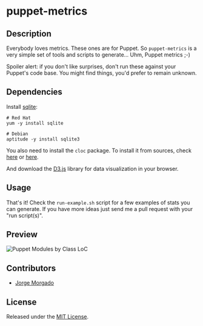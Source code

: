 # puppet-metrics

## Description

Everybody loves metrics. These ones are for Puppet. So `puppet-metrics` is a
very simple set of tools and scripts to generate... Uhm, Puppet metrics ;-)

Spoiler alert: if you don't like surprises, don't run these against your
Puppet's code base. You might find things, you'd prefer to remain unknown.

## Dependencies

Install [sqlite](https://www.sqlite.org/):

```
# Red Hat
yum -y install sqlite

# Debian
aptitude -y install sqlite3
```

You also need to install the `cloc` package. To install it from sources, check
[here](https://github.com/AlDanial/cloc) or [here](http://cloc.sourceforge.net/).

And download the [D3.js](https://github.com/mbostock/d3/blob/master/d3.min.js)
library for data visualization in your browser.

## Usage

That's it! Check the `run-example.sh` script for a few examples of stats you
can generate. If you have more ideas just send me a pull request with your
"run script(s)".

## Preview

![Puppet Modules by Class LoC](https://raw.githubusercontent.com/wiki/jorgemorgado/puppet-metrics/modules_class_loc.png)

## Contributors

- [Jorge Morgado](https://github.com/jorgemorgado)

## License

Released under the [MIT License](http://www.opensource.org/licenses/MIT).

